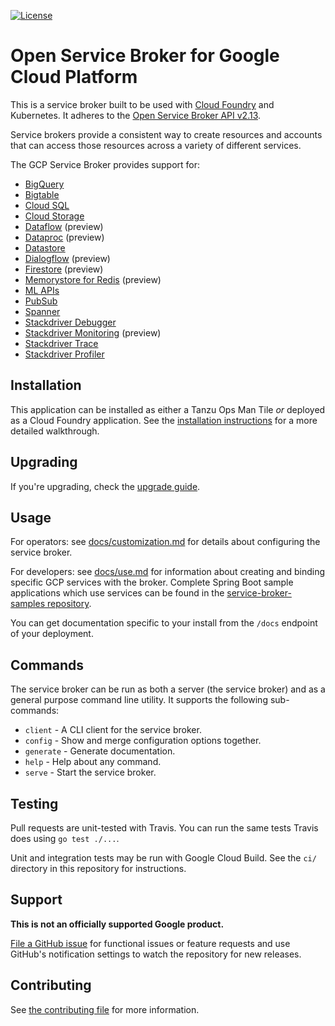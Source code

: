 [![License](https://img.shields.io/badge/license-Apache%202.0-blue.svg)](https://opensource.org/licenses/Apache-2.0)

# Open Service Broker for Google Cloud Platform

This is a service broker built to be used with [Cloud Foundry](https://docs.cloudfoundry.org/services/overview.html) and Kubernetes.
It adheres to the [Open Service Broker API v2.13](https://github.com/openservicebrokerapi/servicebroker/blob/v2.13/spec.md).

Service brokers provide a consistent way to create resources and accounts that can access those resources across a variety of different services.

The GCP Service Broker provides support for:

* [BigQuery](https://cloud.google.com/bigquery/)
* [Bigtable](https://cloud.google.com/bigtable/)
* [Cloud SQL](https://cloud.google.com/sql/)
* [Cloud Storage](https://cloud.google.com/storage/)
* [Dataflow](https://cloud.google.com/dataflow/) (preview)
* [Dataproc](https://cloud.google.com/dataproc/docs/overview) (preview)
* [Datastore](https://cloud.google.com/datastore/)
* [Dialogflow](https://cloud.google.com/dialogflow-enterprise/) (preview)
* [Firestore](https://cloud.google.com/firestore/) (preview)
* [Memorystore for Redis](https://cloud.google.com/memorystore/docs/redis/) (preview)
* [ML APIs](https://cloud.google.com/ml/)
* [PubSub](https://cloud.google.com/pubsub/)
* [Spanner](https://cloud.google.com/spanner/)
* [Stackdriver Debugger](https://cloud.google.com/debugger/)
* [Stackdriver Monitoring](https://cloud.google.com/monitoring/) (preview)
* [Stackdriver Trace](https://cloud.google.com/trace/)
* [Stackdriver Profiler](https://cloud.google.com/profiler/)

## Installation

This application can be installed as either a Tanzu Ops Man Tile _or_ deployed as a Cloud Foundry application.
See the [installation instructions](https://github.com/GoogleCloudPlatform/gcp-service-broker/blob/master/docs/installation.md) for a more detailed walkthrough.

## Upgrading

If you're upgrading, check the [upgrade guide](https://github.com/GoogleCloudPlatform/gcp-service-broker/blob/master/docs/upgrading.md).

## Usage

For operators: see [docs/customization.md](https://github.com/GoogleCloudPlatform/gcp-service-broker/blob/master/docs/customization.md) for details about configuring the service broker.

For developers: see [docs/use.md](https://github.com/GoogleCloudPlatform/gcp-service-broker/blob/master/docs/use.md) for information about creating and binding specific GCP services with the broker.
Complete Spring Boot sample applications which use services can be found in the [service-broker-samples repository](https://github.com/GoogleCloudPlatform/service-broker-samples).

You can get documentation specific to your install from the `/docs` endpoint of your deployment.

## Commands

The service broker can be run as both a server (the service broker) and as a general purpose command line utility.
It supports the following sub-commands:

 * `client` - A CLI client for the service broker.
 * `config` - Show and merge configuration options together.
 * `generate` - Generate documentation.
 * `help` - Help about any command.
 * `serve` - Start the service broker.

## Testing

Pull requests are unit-tested with Travis. You can run the same tests Travis does using `go test ./...`.

Unit and integration tests may be run with Google Cloud Build. See the `ci/`
directory in this repository for instructions.

## Support

**This is not an officially supported Google product.**

[File a GitHub issue](https://github.com/GoogleCloudPlatform/gcp-service-broker/issues) for functional issues or feature requests and use GitHub's notification settings to watch the repository for new releases.

## Contributing

See [the contributing file](https://github.com/GoogleCloudPlatform/gcp-service-broker/blob/master/CONTRIBUTING.md) for more information.
